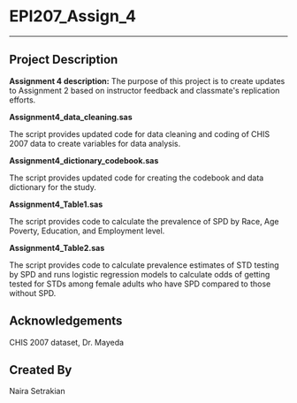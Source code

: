 # EPI207_Assign_4
------------------------------------

## Project Description
**Assignment 4 description:** The purpose of this project is to create updates to Assignment 2 based on instructor feedback and classmate's replication efforts.

**Assignment4_data_cleaning.sas**

The script provides updated code for data cleaning and coding of CHIS 2007 data to create variables for data analysis.

**Assignment4_dictionary_codebook.sas**

The script provides updated code for creating the codebook and data dictionary for the study.

**Assignment4_Table1.sas**

The script provides code to calculate the prevalence of SPD by Race, Age Poverty, Education, and Employment level.

**Assignment4_Table2.sas**

The script provides code to calculate prevalence estimates of STD testing by SPD and runs logistic regression models to calculate odds of getting tested for STDs among female adults who have SPD compared to those without SPD. 

## Acknowledgements

CHIS 2007 dataset, Dr. Mayeda

## Created By
Naira Setrakian
